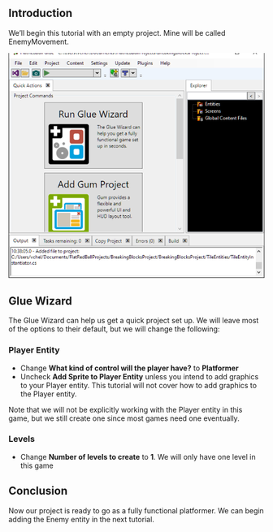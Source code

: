 ## Introduction

We’ll begin this tutorial with an empty project. Mine will be called EnemyMovement.

![](/media/2021-04-img_60777be85a32e.png)

## Glue Wizard

The Glue Wizard can help us get a quick project set up. We will leave most of the options to their default, but we will change the following:

### Player Entity

-   Change **What kind of control will the player have?** to **Platformer**
-   Uncheck **Add Sprite to Player Entity** unless you intend to add graphics to your Player entity. This tutorial will not cover how to add graphics to the Player entity.

Note that we will not be explicitly working with the Player entity in this game, but we still create one since most games need one eventually.

### Levels

-   Change **Number of levels to create** to **1**. We will only have one level in this game

## Conclusion

Now our project is ready to go as a fully functional platformer. We can begin adding the Enemy entity in the next tutorial.

